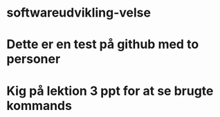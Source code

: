 # softwareudvikling-velse
# Dette er en test på github med to personer
# Kig på lektion 3 ppt for at se brugte kommands
